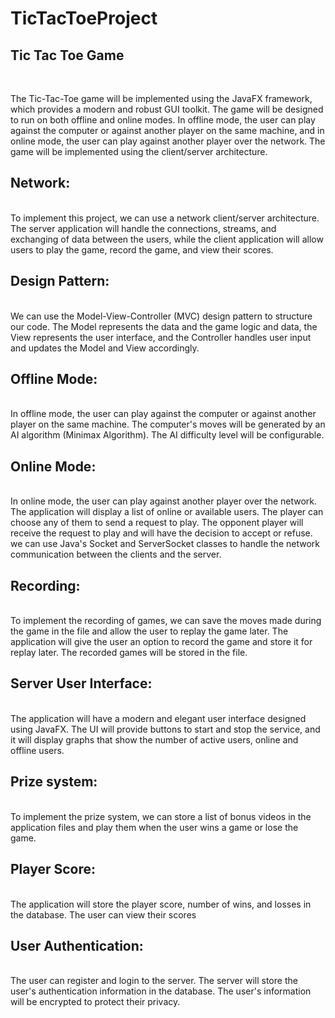 # TicTacToeProject

<h2>  Tic Tac Toe  Game</h2> <br>

The Tic-Tac-Toe game will be implemented using the JavaFX framework, which provides a modern and robust GUI toolkit. The game will be designed to run on both offline and online modes. In offline mode, the user can play against the computer or against another player on the same machine, and in online mode, the user can play against another player over the network. The game will be implemented using the client/server architecture.

<h2>  Network: </h2> <br>
To implement this project, we can use a network client/server architecture. The server application will handle the connections, streams, and exchanging of data between the users, while the client application will allow users to play the game, record the game, and view their scores.

<h2> Design Pattern: </h2> <br>
We can use the Model-View-Controller (MVC) design pattern to structure our code. The Model represents the data and the game logic and data, the View represents the user interface, and the Controller handles user input and updates the Model and View accordingly.

<h2> Offline Mode: </h2> <br>
 In offline mode, the user can play against the computer or against another player on the same machine. The computer's moves will be generated by an AI algorithm (Minimax Algorithm). The AI difficulty level will be configurable.
<h2> Online Mode: </h2> <br>
 In online mode, the user can play against another player over the network. The application will display a list of online or available users. The player can choose any of them to send a request to play. The opponent player will receive the request to play and will have the decision to accept or refuse.
we can use Java's Socket and ServerSocket classes to handle the network communication between the clients and the server.

<h2>Recording: </h2> <br>
To implement the recording of games, we can save the moves made during the game in the file and allow the user to replay the game later. The application will give the user an option to record the game and store it for replay later. The recorded games will be stored in the file.

<h2>Server User Interface:</h2>  <br>
 The application will have a modern and elegant user interface designed using JavaFX. The UI will provide buttons to start and stop the service, and it will display graphs that show the number of active users, online and offline users.

<h2>Prize system:</h2> <br>
To implement the prize system, we can store a list of bonus videos in the application files  and play them when the user wins a game or lose the game.

<h2>Player Score:</h2>  <br>
 The application will store the player score, number of wins, and losses in the database. The user can view their scores

<h2>User Authentication:</h2> <br>
 The user can register and login to the server. The server will store the user's authentication information in the database. The user's information will be encrypted to protect their privacy.
